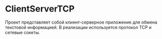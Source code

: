 # ClientServerTCP

Проект представляет собой клиент-серверное приложение для обмена текстовой информацией. В реализации используется протокол TCP и сетевые сокеты.
